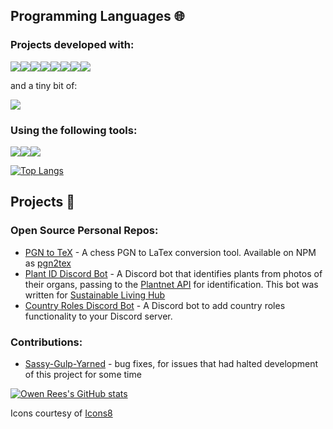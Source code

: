 ## Programming Languages 🌐

### Projects developed with:

<img src="https://img.icons8.com/color/48/null/javascript--v1.png"/><img src="https://img.icons8.com/color/48/null/python--v1.png"/><img src="https://img.icons8.com/color/48/null/html-5--v1.png"/><img src="https://img.icons8.com/fluency/48/null/css3.png"/><img src="https://img.icons8.com/color/48/null/sass.png"/><img src="https://img.icons8.com/ultraviolet/48/null/react--v1.png"/><img src="https://img.icons8.com/color/48/null/mongodb.png"/><img src="https://img.icons8.com/color/48/null/postgreesql.png"/>

and a tiny bit of:

<img src="https://img.icons8.com/color/48/null/c-programming.png"/>

### Using the following tools:

<img src="https://img.icons8.com/color/48/null/intellij-idea.png"/><img src="https://img.icons8.com/color/48/null/visual-studio-code-2019.png"/><img src="https://img.icons8.com/color/48/null/git.png"/>

[![Top Langs](https://github-readme-stats-eight-rho-15.vercel.app/api/top-langs/?username=TheRealOwenRees&layout=compact&theme=transparent&langs_count=6)](https://github.com/anuraghazra/github-readme-stats)

## Projects 🔭

### Open Source Personal Repos:
- [PGN to TeX](https://github.com/TheRealOwenRees/pgn2tex) - A chess PGN to LaTex conversion tool. Available on NPM as [pgn2tex](https://www.npmjs.com/package/pgn2tex)
- [Plant ID Discord Bot](https://github.com/TheRealOwenRees/plantID_discordbot) - A Discord bot that identifies plants from photos of their organs, passing to the [Plantnet API](https://my.plantnet.org/) for identification. This bot was written for [Sustainable Living Hub](https://discord.com/invite/gQU5yWg)
- [Country Roles Discord Bot](https://github.com/TheRealOwenRees/country-roles) - A Discord bot to add country roles functionality to your Discord server.

### Contributions:
- [Sassy-Gulp-Yarned](https://github.com/LordFren/Sassy-Gulp-Yarned) - bug fixes, for issues that had halted development of this project for some time

[![Owen Rees's GitHub stats](https://github-readme-stats-eight-rho-15.vercel.app/api?username=TheRealOwenRees&count_private=true&theme=transparent)](https://github.com/anuraghazra/github-readme-stats)

Icons courtesy of [Icons8](https://icons8.com/)
